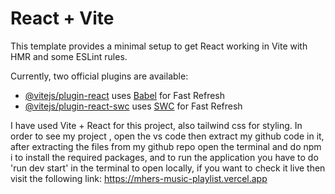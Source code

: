 # React + Vite

This template provides a minimal setup to get React working in Vite with HMR and some ESLint rules.

Currently, two official plugins are available:

- [@vitejs/plugin-react](https://github.com/vitejs/vite-plugin-react/blob/main/packages/plugin-react/README.md) uses [Babel](https://babeljs.io/) for Fast Refresh
- [@vitejs/plugin-react-swc](https://github.com/vitejs/vite-plugin-react-swc) uses [SWC](https://swc.rs/) for Fast Refresh


I have used Vite + React for this project, also tailwind css for styling.
In order to see my project , open the vs code then extract my github code in it,
after extracting the files from my github repo open the terminal and do npm i to install the required packages,
and to run the application you have to do 'run dev start' in the terminal to open locally,
if you want to check it live then visit the following link: https://mhers-music-playlist.vercel.app

